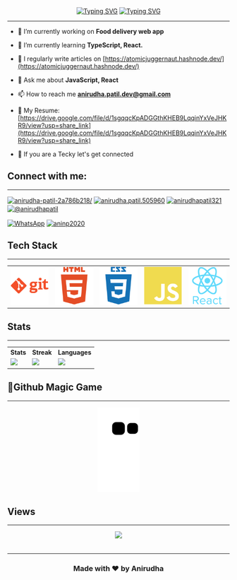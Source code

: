 <body>
    <div align="center">
        <a href="https://git.io/typing-svg"><img src="https://readme-typing-svg.herokuapp.com?font=Fira+Code&weight=600&size=40&pause=10000&color=FFD700&background=FFFFF600&center=true&vCenter=true&width=1000&height=80&lines=Hi+there%2C+I'm+Anirudha+Patil+" alt="Typing SVG" /></a>
        <a href="https://git.io/typing-svg"><img src="https://readme-typing-svg.herokuapp.com?font=Fira+Code&weight=600&size=30&pause=0000&color=FFD700&center=true&vCenter=true&width=435&lines=Frontend+Developer;React+Developer;JavaScript+Developer" alt="Typing SVG" /></a>
    </div>

-------------------

- 🔭 I’m currently working on **Food delivery web app**

- 🌱 I’m currently learning **TypeScript, React.**

- 📝 I regularly write articles on [https://atomicjuggernaut.hashnode.dev/](https://atomicjuggernaut.hashnode.dev/)

- 💬 Ask me about **JavaScript, React**

- 📫 How to reach me **anirudha.patil.dev@gmail.com**

- 📄 My Resume: [https://drive.google.com/file/d/1sgqqcKpADGGthKHEB9LqqinYxVeJHKR9/view?usp=share_link](https://drive.google.com/file/d/1sgqqcKpADGGthKHEB9LqqinYxVeJHKR9/view?usp=share_link)

- 💎 If you are a Tecky let's get connected
<!-- image -->

## <!-- <div width="100%"> <div width="100%"> <img src="https://avatars.githubusercontent.com/u/73242321?v=4"></div></div> -->

<h2 align="left">Connect with me:</h2>

 -----
<p align="left">
<a href="https://linkedin.com/in/anirudha-patil-2a786b218/" target="blank"><img align="center" src="https://raw.githubusercontent.com/rahuldkjain/github-profile-readme-generator/master/src/images/icons/Social/linked-in-alt.svg" alt="anirudha-patil-2a786b218/" height="30" width="40" /></a>
<a href="https://fb.com/anirudha.patil.505960" target="blank"><img align="center" src="https://raw.githubusercontent.com/rahuldkjain/github-profile-readme-generator/master/src/images/icons/Social/facebook.svg" alt="anirudha.patil.505960" height="30" width="40" /></a>
<a href="https://instagram.com/anirudhapatil321" target="blank"><img align="center" src="https://raw.githubusercontent.com/rahuldkjain/github-profile-readme-generator/master/src/images/icons/Social/instagram.svg" alt="anirudhapatil321" height="30" width="40" /></a>
<a href="https://hashnode.com/@anirudhapatil" target="blank"><img align="center" src="https://raw.githubusercontent.com/rahuldkjain/github-profile-readme-generator/master/src/images/icons/Social/hashnode.svg" alt="@anirudhapatil" height="30" width="40" /></a>
<!-- updating hashnode logo to latest -->
<!-- <a href="https://hashnode.com/@anirudhapatil" target="blank"><img align="center" src="https://www.svgrepo.com/svg/353859/hashnode-icon" alt="@anirudhapatil" height="30" width="40" /></a> -->

<a href=" https://wa.me/917350364321" target="blank"><img align="center" src="https://raw.githubusercontent.com/rahuldkjain/github-profile-readme-generator/888aff31e1d26dd2a6acf6afebbc34970aeb0118/src/images/icons/Social/whatsapp.svg" alt="WhatsApp" height="30" width="40" /></a>
<a href="https://auth.geeksforgeeks.org/user/aninp2020" target="blank"><img align="center" src="https://raw.githubusercontent.com/rahuldkjain/github-profile-readme-generator/master/src/images/icons/Social/geeks-for-geeks.svg" alt="aninp2020" height="30" width="40" /></a>
</p>


## Tech Stack
-------------------
<table align="center">
<tr>
<td align='center' width="100">
<img src="https://raw.githubusercontent.com/devicons/devicon/1119b9f84c0290e0f0b38982099a2bd027a48bf1/icons/git/git-plain-wordmark.svg" width="100">
</td>
<td align='center' width="100">
<img src="https://raw.githubusercontent.com/devicons/devicon/1119b9f84c0290e0f0b38982099a2bd027a48bf1/icons/html5/html5-plain-wordmark.svg" width="100">
</td>
<td align='center' width="100">
<img src="https://raw.githubusercontent.com/devicons/devicon/1119b9f84c0290e0f0b38982099a2bd027a48bf1/icons/css3/css3-plain-wordmark.svg" width="100">
</td>
<td align='center' width="100">
    <img src="https://raw.githubusercontent.com/devicons/devicon/1119b9f84c0290e0f0b38982099a2bd027a48bf1/icons/javascript/javascript-plain.svg" width="100">
</td>
<td align='center' width="100">
    <img src="https://raw.githubusercontent.com/devicons/devicon/1119b9f84c0290e0f0b38982099a2bd027a48bf1/icons/react/react-original-wordmark.svg" width= 100>
</td>
</tr>
<!-- <tr>
<td align='center' width="200">
<img src="https://raw.githubusercontent.com/devicons/devicon/1119b9f84c0290e0f0b38982099a2bd027a48bf1/icons/nodejs/nodejs-original-wordmark.svg">
</td>
<td align='center' width="200">
<img src="https://raw.githubusercontent.com/devicons/devicon/1119b9f84c0290e0f0b38982099a2bd027a48bf1/icons/firebase/firebase-plain-wordmark.svg"  width="90">
</td> 
<td align='center'>
<img src="https://raw.githubusercontent.com/devicons/devicon/1119b9f84c0290e0f0b38982099a2bd027a48bf1/icons/typescript/typescript-original.svg" width="100">
</td>
<td align='center'>
<img src="https://raw.githubusercontent.com/devicons/devicon/1119b9f84c0290e0f0b38982099a2bd027a48bf1/icons/nextjs/nextjs-original-wordmark.svg" width="100" style="background-color:white">
</td>
<td align='center'>
<img src="https://raw.githubusercontent.com/devicons/devicon/1119b9f84c0290e0f0b38982099a2bd027a48bf1/icons/github/github-original-wordmark.svg" style="background-color:white" width="100">
</td>
</tr> -->
</table>

<!-- ----------- -->
<!-- ## Contact Me
<br>
<p align="center">
  <a href="https://www.linkedin.com/in/anirudha-patil-2a786b218/"><img src="https://img.shields.io/badge/-Anirudha%20Patil-0077B5?style=flat&logo=Linkedin&logoColor=white"/></a>
  <a href="mailto:anirudha.patil.dev@gmail.com"><img src="https://img.shields.io/badge/-anirudh.patil.dev@gmail.com-D14836?style=flat&logo=Gmail&logoColor=white"/></a>
  <a href="https://www.instagram.com/anirudhapatil321/"><img src="https://img.shields.io/badge/-@anirudhapatil321-E4405F?style=flat&logo=Instagram&logoColor=white"/></a>
</p>
<br>

--------------- -->
## Stats
-------------------
<table>
  <tr>
    <th>Stats</th>
    <th>Streak</th>
    <th>Languages</th>
  </tr>
  <tr>
    <td><img src="https://github-profile-summary-cards.vercel.app/api/cards/stats?username=AnirudhaPatil-1&theme=gruvbox"/></td>
    <td><a href="https://git.io/streak-stats"><img src="https://streak-stats.demolab.com/?user=AnirudhaPatil-1&theme=gruvbox&hide_border=true&border_radius=32&date_format=j%20M%5B%20Y%5D&ring=888888"/></a></td>
    <td><img src="https://github-profile-summary-cards.vercel.app/api/cards/repos-per-language?username=AnirudhaPatil-1&theme=gruvbox"/></td>
  </tr>
</table>

## 🐛Github Magic Game
-------------------
<p align="center">
  <img src="https://github.com/saadfareed/saadfareed/raw/output/github-contribution-grid-snake.svg" alt="snake">
</p>


## Views
-------------------

<div align="center"> 
  <img  src="https://profile-counter.glitch.me/AnirudhaPatil-1/count.svg">
</div>
<!-- ![](https://hit.yhype.me/github/profile?user_id=50300882) -->

<br>

-------------------

<h3 align="center">
 Made with  <span> &hearts; </span>  by Anirudha
</h3>

